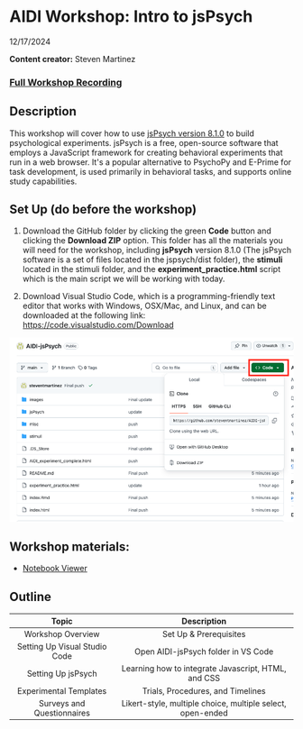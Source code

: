 # AIDI Workshop: Intro to jsPsych
12/17/2024

__**Content creator:**__ Steven Martinez


### [Full Workshop Recording](https://tuprd-my.sharepoint.com/:v:/r/personal/jchein_temple_edu/Documents/CABLAB/Projects/Interventions%20for%20AI%20Detection/AIDI-jspsych%20workshop%20recording.mp4?csf=1&web=1&e=gqgbnr)

## Description
This workshop will cover how to use [jsPsych version 8.1.0](https://github.com/jspsych/jsPsych/releases/tag/jspsych%408.1.0) to build psychological experiments. jsPsych is a free, open-source software that employs a JavaScript framework for creating behavioral experiments that run in a web browser. It's a popular alternative to PsychoPy and E-Prime for task development, is used primarily in behavioral tasks, and supports online study capabilities.  

## Set Up (do before the workshop)

1) Download the GitHub folder by clicking the green **Code** button and clicking the **Download ZIP** option. This folder has all the materials you will need for the workshop, including **jsPsych** version 8.1.0 (The jsPsych software is a set of files located in the jspsych/dist folder), the **stimuli** located in the stimuli folder, and the **experiment_practice.html** script which is the main script we will be working with today.

2) Download Visual Studio Code, which is a programming-friendly text editor that works with Windows, OSX/Mac, and Linux, and can be downloaded at the following link:  https://code.visualstudio.com/Download

![](images/download_github_red.png)

## Workshop materials:
- [Notebook Viewer](https://steventmartinez.github.io/AIDI-jsPsych/index.html)


## Outline
| Topic | Description 
| :---: | :---: 
| Workshop Overview | Set Up & Prerequisites
| Setting Up Visual Studio Code | Open AIDI-jsPsych folder in VS Code
| Setting Up jsPsych | Learning how to integrate Javascript, HTML, and CSS 
| Experimental Templates | Trials, Procedures, and Timelines 
| Surveys and Questionnaires | Likert-style, multiple choice, multiple select, open-ended


